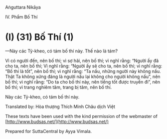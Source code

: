  

Aṅguttara Nikāya

IV. Phẩm Bố Thí

# (I) (31) Bố Thí (1)

—Này các Tỷ-kheo, có tám bố thí này. Thế nào là tám?

Vì có người đến, nên bố thí; vì sợ hãi, nên bố thí; vì nghĩ rằng: “Người ấy đã cho ta, nên bố thí; Vì nghĩ rằng: “Người ấy sẽ cho ta, nên bố thí; vì nghĩ rằng: “Bố thí là tốt”, nên bố thí; vì nghĩ rằng: “Ta nấu, những người này không nấu. Thật Ta không xứng đáng là người nấu lại không cho người không nấu”, nên bố thí; vì nghĩ rằng: “Do ta cho bố thí này, nên tiếng tốt được truyền đi”, nên bố thí; vì trang nghiêm tâm, trang bị tâm, nên bố thí.

Này các Tỷ-kheo, có tám bố thí này.

Translated by: Hòa thượng Thích Minh Châu dịch Việt

These texts have been used with the kind permission of the webmaster of [http://www.budsas.net/](http://www.budsas.net/)

Prepared for SuttaCentral by Ayya Vimala.